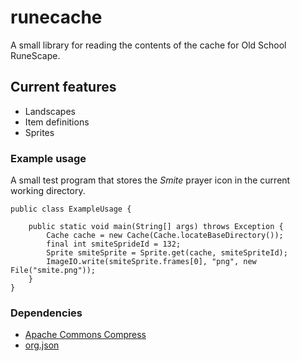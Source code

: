 # runecache
A small library for reading the contents of the cache for Old School RuneScape.

## Current features
* Landscapes
* Item definitions
* Sprites

### Example usage
A small test program that stores the *Smite* prayer icon in the current working directory.

```
public class ExampleUsage {

    public static void main(String[] args) throws Exception {
        Cache cache = new Cache(Cache.locateBaseDirectory());
        final int smiteSprideId = 132;
        Sprite smiteSprite = Sprite.get(cache, smiteSpriteId);
        ImageIO.write(smiteSprite.frames[0], "png", new File("smite.png"));
    }
}
```

### Dependencies
* [Apache Commons Compress](https://commons.apache.org/proper/commons-compress/dependency-info.html)
* [org.json](https://mvnrepository.com/artifact/org.json/json)